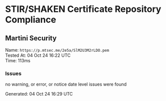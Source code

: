 # STIR/SHAKEN Certificate Repository Compliance

## Martini Security

Name: `https://p.mtsec.me/2e5a/SlM2U3M2rLDO.pem`\
Tested At: 04 Oct 24 16:22 UTC\
Time: 113ms

### Issues

no warning, or error, or notice date level issues were found

Generated: 04 Oct 24 16:29 UTC
